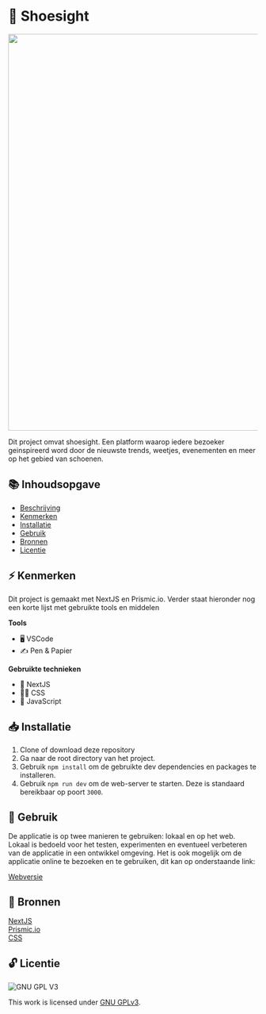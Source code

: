 # 👠 Shoesight

<img width="800" src="https://github.com/boudewijnbout/shoesight/assets/45170095/90619ec4-282b-4501-bc03-b66ac85ee449">

Dit project omvat shoesight. Een platform waarop iedere bezoeker geinspireerd word door de nieuwste trends, weetjes, evenementen en meer op het gebied van schoenen.

## 📚 Inhoudsopgave
 * [Beschrijving](#beschrijving)
 * [Kenmerken](#kenmerken)
 * [Installatie](#installatie)
 * [Gebruik](#gebruik)
 * [Bronnen](#bronnen)
 * [Licentie](#licentie)

## ⚡ Kenmerken

Dit project is gemaakt met NextJS en Prismic.io. Verder staat hieronder nog een korte lijst met gebruikte tools en middelen

**Tools**

- 🖥️ VSCode
- ✍ Pen & Papier

**Gebruikte technieken**

- 🚀 NextJS
- 💅🏼 CSS
- 💯 JavaScript

## 📥 Installatie

1. Clone of download deze repository
2. Ga naar de root directory van het project.
3. Gebruik `npm install` om de gebruikte dev dependencies en packages te installeren.
4. Gebruik `npm run dev` om de web-server te starten. Deze is standaard bereikbaar op poort `3000`.

## 🔨 Gebruik

De applicatie is op twee manieren te gebruiken: lokaal en op het web. Lokaal is bedoeld voor het testen, experimenten en eventueel verbeteren van de applicatie in een ontwikkel omgeving. Het is ook mogelijk om de applicatie online te bezoeken en te gebruiken, dit kan op onderstaande link:

[Webversie](https://shoesight-platform.vercel.app/)

## 📖 Bronnen

[NextJS](https://nextjs.org/)
<br>
[Prismic.io](https://prismic.io/)
<br>
[CSS](https://developer.mozilla.org/en-US/docs/Web/CSS)

## 🔓 Licentie

![GNU GPL V3](https://www.gnu.org/graphics/gplv3-127x51.png)

This work is licensed under [GNU GPLv3](./LICENSE).

